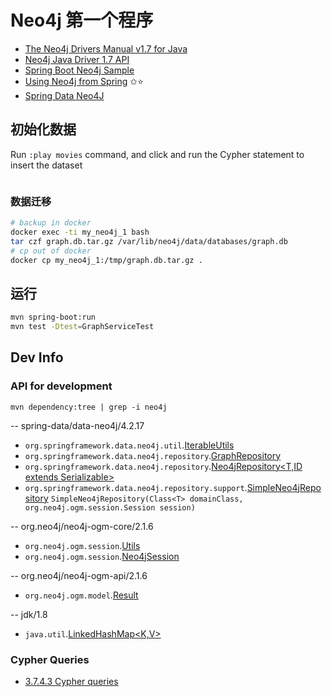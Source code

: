 # Neo4j 第一个程序

- [The Neo4j Drivers Manual v1.7 for Java](https://neo4j.com/docs/pdf/neo4j-driver-manual-1.7-java.pdf)
- [Neo4j Java Driver 1.7 API](https://neo4j.com/docs/api/java-driver/1.7/)
- [Spring Boot Neo4j Sample](https://github.com/spring-projects/spring-boot/tree/v1.5.18.RELEASE/spring-boot-samples/spring-boot-sample-data-neo4j)
- [Using Neo4j from Spring](https://neo4j.com/developer/spring-data-neo4j/) ✩⭐️️️️
- [Spring Data Neo4J](https://spring.io/projects/spring-data-neo4j#learn)

## 初始化数据

Run `:play movies` command, and click and run the Cypher statement to insert the dataset

```

```

### 数据迁移

```bash
# backup in docker
docker exec -ti my_neo4j_1 bash
tar czf graph.db.tar.gz /var/lib/neo4j/data/databases/graph.db
# cp out of docker
docker cp my_neo4j_1:/tmp/graph.db.tar.gz .
```


## 运行

```bash
mvn spring-boot:run
mvn test -Dtest=GraphServiceTest
```

## Dev Info

### API for development

`mvn dependency:tree | grep -i neo4j`

-- spring-data/data-neo4j/4.2.17

- `org.springframework.data.neo4j.util`.[IterableUtils](https://docs.spring.io/spring-data/data-neo4j/docs/4.2.17.RELEASE/api/org/springframework/data/neo4j/util/IterableUtils.html)
- `org.springframework.data.neo4j.repository`.[GraphRepository<T>](https://docs.spring.io/spring-data/data-neo4j/docs/4.2.17.RELEASE/api/org/springframework/data/neo4j/repository/GraphRepository.html)
- `org.springframework.data.neo4j.repository`.[Neo4jRepository<T,ID extends Serializable>](https://docs.spring.io/spring-data/data-neo4j/docs/4.2.17.RELEASE/api/org/springframework/data/neo4j/repository/Neo4jRepository.html)
- `org.springframework.data.neo4j.repository.support`.[SimpleNeo4jRepository](https://docs.spring.io/spring-data/data-neo4j/docs/4.2.17.RELEASE/api/org/springframework/data/neo4j/repository/support/SimpleNeo4jRepository.html) `SimpleNeo4jRepository(Class<T> domainClass, org.neo4j.ogm.session.Session session)`

-- org.neo4j/neo4j-ogm-core/2.1.6

- `org.neo4j.ogm.session`.[Utils](https://static.javadoc.io/org.neo4j/neo4j-ogm-core/2.1.6/org/neo4j/ogm/session/Utils.html)
- `org.neo4j.ogm.session`.[Neo4jSession](https://static.javadoc.io/org.neo4j/neo4j-ogm-core/2.1.6/org/neo4j/ogm/session/Neo4jSession.html)

-- org.neo4j/neo4j-ogm-api/2.1.6

- `org.neo4j.ogm.model`.[Result](https://static.javadoc.io/org.neo4j/neo4j-ogm-api/2.1.6/org/neo4j/ogm/model/Query.html)

-- jdk/1.8

- `java.util`.[LinkedHashMap<K,V>](https://docs.oracle.com/javase/8/docs/api/java/util/LinkedHashMap.html)

### Cypher Queries
- [3.7.4.3 Cypher queries](https://neo4j.com/docs/ogm-manual/3.1/reference/#reference:session:loading-entities:cypher-queries)